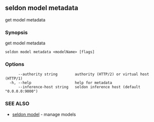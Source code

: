 ---
---

## seldon model metadata

get model metadata

### Synopsis

get model metadata

```
seldon model metadata <modelName> [flags]
```

### Options

```
      --authority string        authority (HTTP/2) or virtual host (HTTP/1)
  -h, --help                    help for metadata
      --inference-host string   seldon inference host (default "0.0.0.0:9000")
```

### SEE ALSO

* [seldon model](seldon_model.md)	 - manage models

